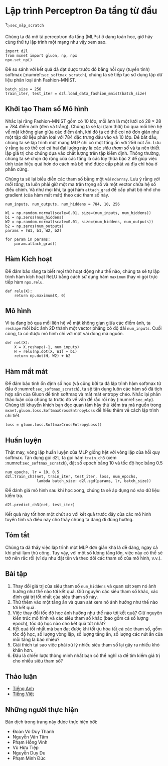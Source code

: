 <!-- ===================== Bắt đầu dịch Phần 1 ===================== -->
<!-- ========================================= REVISE PHẦN 1 - BẮT ĐẦU =================================== -->

<!--
# Implementation of Multilayer Perceptron from Scratch
-->

# Lập trình Perceptron Đa tầng từ đầu
:label:`sec_mlp_scratch`

<!--
Now that we have characterized multilayer perceptrons (MLPs) mathematically, let's try to implement one ourselves.
-->

Chúng ta đã mô tả perceptron đa tầng (MLPs) ở dạng toán học, giờ hãy cùng thử tự lập trình một mạng như vậy xem sao.

```{.python .input  n=1}
import d2l
from mxnet import gluon, np, npx
npx.set_np()
```

<!--
To compare against our previous results achieved with (linear) softmax regression (:numref:`sec_softmax_scratch`), 
we will continue work with the Fashion-MNIST image classification dataset (:numref:`sec_fashion_mnist`).
-->

Để so sánh với kết quả đã đạt được trước đó bằng hồi quy (tuyến tính) softmax (:numref:`sec_softmax_scratch`), chúng ta sẽ tiếp tục sử dụng tập dữ liệu phân loại ảnh Fashion-MNIST.

```{.python .input  n=2}
batch_size = 256
train_iter, test_iter = d2l.load_data_fashion_mnist(batch_size)
```

<!--
## Initializing Model Parameters
-->

## Khởi tạo Tham số Mô hình

<!--
Recall that Fashion-MNIST contains $10$ classes, and that each image consists of a $28 \times 28 = 784$ grid of (black and white) pixel values.
Again, we will disregard the spatial structure among the pixels (for now), so we can think of this as simply a classification dataset with $784$ input features and $10$ classes.
To begin, we will implement an MLP with one hidden layer and $256$ hidden units.
Note that we can regard both of these quantities as *hyperparameters* and ought in general to set them based on performance on validation data.
Typically, we choose layer widths in powers of $2$ which tends to be computationally efficient because of how memory is alotted and addressed in hardware.
-->

Nhắc lại rằng Fashion-MNIST gồm có $10$ lớp, mỗi ảnh là một lưới có $28 \times 28 = 784$ điểm ảnh (đen và trắng).
Chúng ta sẽ lại (tạm thời) bỏ qua mối liên hệ về mặt không gian giữa các điểm ảnh, khi đó ta có thể coi nó đơn giản như một tập dữ liệu phân loại với $784$ đặc trưng đầu vào và $10$ lớp.
Để bắt đầu, chúng ta sẽ lập trình một mạng MLP chỉ có một tầng ẩn với $256$ nút ẩn.
Lưu ý rằng ta có thể coi cả hai đại lượng này là các *siêu tham số* và ta nên thiết lập giá trị cho chúng dựa vào chất lượng trên tập kiểm định. 
Thông thường, chúng ta sẽ chọn độ rộng của các tầng là các lũy thừa bậc $2$ để giúp việc tính toán hiệu quả hơn do cách mà bộ nhớ được cấp phát và địa chỉ hóa ở phần cứng.

<!--
Again, we will represent our parameters with several `ndarray`s.
Note that *for every layer*, we must keep track of one weight matrix and one bias vector.
As always, we call `attach_grad` to allocate memory for the gradients (of the loss) with respect to these parameters.
-->

Chúng ta sẽ lại biểu diễn các tham số bằng một vài `ndarray`.
Lưu ý rằng *với mỗi tầng*, ta luôn phải giữ một ma trận trọng số và một vector chứa hệ số điều chỉnh.
Và như mọi khi, ta gọi hàm `attach_grad` để cấp phát bộ nhớ cho gradient (của hàm mất mát) theo các tham số này.

```{.python .input  n=3}
num_inputs, num_outputs, num_hiddens = 784, 10, 256

W1 = np.random.normal(scale=0.01, size=(num_inputs, num_hiddens))
b1 = np.zeros(num_hiddens)
W2 = np.random.normal(scale=0.01, size=(num_hiddens, num_outputs))
b2 = np.zeros(num_outputs)
params = [W1, b1, W2, b2]

for param in params:
    param.attach_grad()
```

<!-- ===================== Kết thúc dịch Phần 1 ===================== -->

<!-- ===================== Bắt đầu dịch Phần 2 ===================== -->

<!--
## Activation Function
-->

## Hàm Kích hoạt

<!--
To make sure we know how everything works, we will implement the ReLU activation ourselves using the `maximum` function rather than invoking `npx.relu` directly.
-->

Để đảm bảo rằng ta biết mọi thứ hoạt động như thế nào, chúng ta sẽ tự lập trình hàm kích hoạt ReLU bằng cách sử dụng hàm `maximum` thay vì gọi trực tiếp hàm `npx.relu`.

```{.python .input  n=4}
def relu(X):
    return np.maximum(X, 0)
```

<!--
## The model
-->

## Mô hình

<!--
Because we are disregarding spatial structure, we `reshape` each 2D image into a flat vector of length  `num_inputs`.
Finally, we implement our model with just a few lines of code.
-->

Vì ta đang bỏ qua mối liên hệ về mặt không gian giữa các điểm ảnh, ta `reshape` mỗi bức ảnh 2D thành một vector phẳng có độ dài `num_inputs`.
Cuối cùng, ta có được mô hình chỉ với một vài dòng mã nguồn.

```{.python .input  n=5}
def net(X):
    X = X.reshape(-1, num_inputs)
    H = relu(np.dot(X, W1) + b1)
    return np.dot(H, W2) + b2
```

<!-- ========================================= REVISE PHẦN 1 - KẾT THÚC ===================================-->

<!-- ========================================= REVISE PHẦN 2 - BẮT ĐẦU ===================================-->

<!--
## The Loss Function
-->

## Hàm mất mát

<!--
To ensure numerical stability (and because we already implemented the softmax function from scratch (:numref:`sec_softmax_scratch`), 
we leverage Gluon's integrated function for calculating the softmax and cross-entropy loss.
Recall our easlier discussion of these intricacies (:numref:`sec_mlp`).
We encourage the interested reader to examine the source code for `mxnet.gluon.loss.SoftmaxCrossEntropyLoss` to deepen their knowledge of implementation details.
-->

Để đảm bảo tính ổn định số học (và cũng bởi ta đã lập trình hàm softmax từ đầu ở :numref:`sec_softmax_scratch`), ta sẽ tận dụng luôn các hàm số đã tích hợp sẵn của Gluon để tính softmax và mất mát entropy chéo. 
Nhắc lại phần thảo luận của chúng ta trước đó về vấn đề rắc rối này (:numref:`sec_mlp`).
Chúng tôi khuyến khích bạn đọc quan tâm hãy thử kiểm tra mã nguồn trong `mxnet.gluon.loss.SoftmaxCrossEntropyLoss` để hiểu thêm về cách lập trình chi tiết.

```{.python .input  n=6}
loss = gluon.loss.SoftmaxCrossEntropyLoss()
```

<!-- ===================== Kết thúc dịch Phần 2 ===================== -->

<!-- ===================== Bắt đầu dịch Phần 3 ===================== -->

<!--
## Training
-->

## Huấn luyện

<!--
Fortunately, the training loop for MLPs is exactly the same as for softmax regression.
Leveraging the `d2l` package again, we call the `train_ch3` function (see :numref:`sec_softmax_scratch`), setting the number of epochs to $10$ and the learning rate to $0.5$.
-->

Thật may, vòng lặp huấn luyện của MLP giống hệt với vòng lặp của hồi quy softmax.
Tận dụng gói `d2l`, ta gọi hàm `train_ch3` (xem :numref:`sec_softmax_scratch`), đặt số epoch bằng $10$ và tốc độ học bằng $0.5$

```{.python .input  n=7}
num_epochs, lr = 10, 0.5
d2l.train_ch3(net, train_iter, test_iter, loss, num_epochs,
              lambda batch_size: d2l.sgd(params, lr, batch_size))
```

<!--
To evaluate the learned model, we apply it on some test data.
-->

Để đánh giá mô hình sau khi học xong, chúng ta sẽ áp dụng nó vào dữ liệu kiểm tra.

```{.python .input  n=8}
d2l.predict_ch3(net, test_iter)
```

<!--
This looks a bit better than our previous result, using simple linear models and gives us some signal that we are on the right path.
-->

Kết quả này tốt hơn một chút so với kết quả trước đây của các mô hình tuyến tính và điều này cho thấy chúng ta đang đi đúng hướng.

<!--
## Summary
-->

## Tóm tắt

<!--
We saw that implementing a simple MLP is easy, even when done manually.
That said, with a large number of layers, this can still get messy (e.g., naming and keeping track of our model's parameters, etc).
-->

Chúng ta đã thấy việc lập trình một MLP đơn giản khá là dễ dàng, ngay cả khi phải làm thủ công.
Tuy vậy, với một số lượng tầng lớn, việc này có thể sẽ trở nên rắc rối (ví dụ như đặt tên và theo dõi các tham số của mô hình, v.v.).

<!--
## Exercises
-->

## Bài tập

<!--
1. Change the value of the hyperparameter `num_hiddens` and see how this hyperparameter influences your results. Determine the best value of this hyperparameter, keeping all others constant.
2. Try adding an additional hidden layer to see how it affects the results.
3. How does changing the learning rate alter your results? Fixing the model architecture and other hyperparameters (including number of epochs), what learning rate gives you the best results?
4. What is the best result you can get by optimizing over all the parameters (learning rate, iterations, number of hidden layers, number of hidden units per layer) jointly?
5. Describe why it is much more challenging to deal with multiple hyperparameters.
6. What is the smartest strategy you can think of for structuring a search over multiple hyperparameters?
-->

1. Thay đổi giá trị của siêu tham số `num_hiddens` và quan sát xem nó ảnh hưởng như thế nào tới kết quả. Giữ nguyên các siêu tham số khác, xác định giá trị tốt nhất của siêu tham số này.
2. Thử thêm vào một tầng ẩn và quan sát xem nó ảnh hưởng như thế nào tới kết quả.
3. Việc thay đổi tốc độ học ảnh hưởng như thế nào tới kết quả? Giữ nguyên kiến trúc mô hình và các siêu tham số khác (bao gồm cả số lượng epoch), tốc độ học nào cho kết quả tốt nhất?
4. Kết quả tốt nhất mà bạn đạt được khi tối ưu hóa tất cả các tham số, gồm tốc độ học, số lượng vòng lặp, số lượng tầng ẩn, số lượng các nút ẩn của mỗi tầng là bao nhiêu?
5. Giải thích tại sao việc phải xử lý nhiều siêu tham số lại gây ra nhiều khó khăn hơn.
6. Đâu là chiến lược thông minh nhất bạn có thể nghĩ ra để tìm kiếm giá trị cho nhiều siêu tham số?

<!-- ===================== Kết thúc dịch Phần 3 ===================== -->

<!-- ========================================= REVISE PHẦN 2 - KẾT THÚC ===================================-->

<!--
## [Discussions](https://discuss.mxnet.io/t/2339)
-->

## Thảo luận
* [Tiếng Anh](https://discuss.mxnet.io/t/2339)
* [Tiếng Việt](https://forum.machinelearningcoban.com/c/d2l)

## Những người thực hiện
Bản dịch trong trang này được thực hiện bởi:
<!--
Tác giả của mỗi Pull Request điền tên mình và tên những người review mà bạn thấy
hữu ích vào từng phần tương ứng. Mỗi dòng một tên, bắt đầu bằng dấu `*`.

Lưu ý:
* Nếu reviewer không cung cấp tên, bạn có thể dùng tên tài khoản GitHub của họ
với dấu `@` ở đầu. Ví dụ: @aivivn.

* Tên đầy đủ của các reviewer có thể được tìm thấy tại https://github.com/aivivn/d2l-vn/blob/master/docs/contributors_info.md.
-->

* Đoàn Võ Duy Thanh
* Nguyễn Văn Tâm
* Phạm Hồng Vinh
* Vũ Hữu Tiệp
* Nguyễn Duy Du
* Phạm Minh Đức